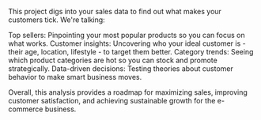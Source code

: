This project digs into your sales data to find out what makes your customers tick. We're talking:

Top sellers: Pinpointing your most popular products so you can focus on what works.
Customer insights: Uncovering who your ideal customer is - their age, location, lifestyle - to target them better.
Category trends: Seeing which product categories are hot so you can stock and promote strategically.
Data-driven decisions: Testing theories about customer behavior to make smart business moves.

Overall, this analysis provides a roadmap for maximizing sales, improving customer satisfaction, and achieving sustainable growth for the e-commerce business.
